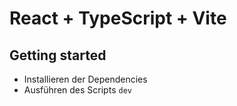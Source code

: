 # React + TypeScript + Vite

## Getting started

- Installieren der Dependencies
- Ausführen des Scripts `dev`
